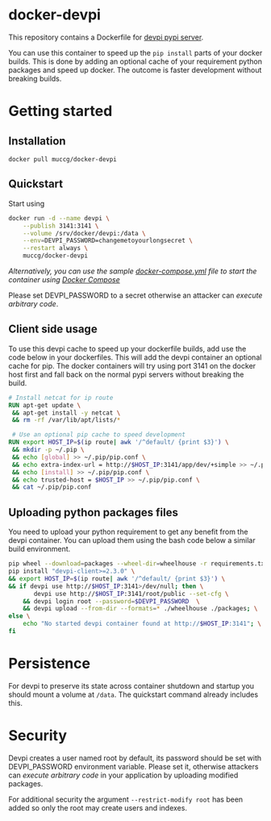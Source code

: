 docker-devpi
============

This repository contains a Dockerfile for [devpi pypi server](http://doc.devpi.net/latest/).

You can use this container to speed up the `pip install` parts of your docker builds. This is done by adding an optional cache of your requirement python packages and speed up docker. The outcome is faster development without breaking builds.

# Getting started

## Installation

`docker pull muccg/docker-devpi`

## Quickstart

Start using

```bash
docker run -d --name devpi \
    --publish 3141:3141 \
    --volume /srv/docker/devpi:/data \
    --env=DEVPI_PASSWORD=changemetoyourlongsecret \
    --restart always \
    muccg/docker-devpi
```

*Alternatively, you can use the sample [docker-compose.yml](docker-compose.yml) file to start the container using [Docker Compose](https://docs.docker.com/compose/)*

Please set DEVPI_PASSWORD to a secret otherwise an attacker can *execute arbitrary code*.

## Client side usage

To use this devpi cache to speed up your dockerfile builds, add use the code below in your dockerfiles. This will add the devpi container an optional cache for pip. The docker containers will try using port 3141 on the docker host first and fall back on the normal pypi servers without breaking the build.

```Dockerfile
# Install netcat for ip route
RUN apt-get update \
 && apt-get install -y netcat \
 && rm -rf /var/lib/apt/lists/*

 # Use an optional pip cache to speed development
RUN export HOST_IP=$(ip route| awk '/^default/ {print $3}') \
 && mkdir -p ~/.pip \
 && echo [global] >> ~/.pip/pip.conf \
 && echo extra-index-url = http://$HOST_IP:3141/app/dev/+simple >> ~/.pip/pip.conf \
 && echo [install] >> ~/.pip/pip.conf \
 && echo trusted-host = $HOST_IP >> ~/.pip/pip.conf \
 && cat ~/.pip/pip.conf
```

## Uploading python packages files

You need to upload your python requirement to get any benefit from the devpi container. You can upload them using the bash code below a similar build environment.

```bash
pip wheel --download=packages --wheel-dir=wheelhouse -r requirements.txt
pip install "devpi-client>=2.3.0" \
&& export HOST_IP=$(ip route| awk '/^default/ {print $3}') \
&& if devpi use http://$HOST_IP:3141>/dev/null; then \
       devpi use http://$HOST_IP:3141/root/public --set-cfg \
    && devpi login root --password=$DEVPI_PASSWORD  \
    && devpi upload --from-dir --formats=* ./wheelhouse ./packages; \
else \
    echo "No started devpi container found at http://$HOST_IP:3141"; \
fi
```

# Persistence

For devpi to preserve its state across container shutdown and startup you should mount a volume at `/data`. The quickstart command already includes this.

# Security

Devpi creates a user named root by default, its password should be set with DEVPI_PASSWORD environment variable. Please set it, otherwise attackers can *execute arbitrary code* in your application by uploading modified packages.

For additional security the argument `--restrict-modify root` has been added so only the root may create users and indexes.
